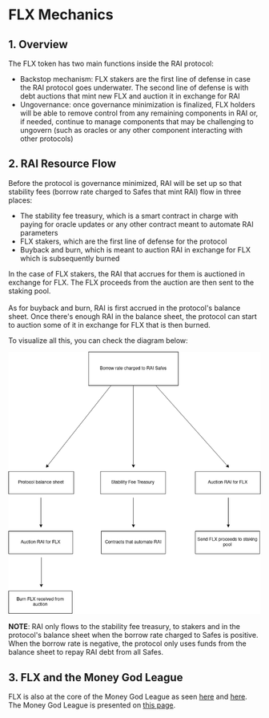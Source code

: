 # FLX Mechanics

## 1. Overview

The FLX token has two main functions inside the RAI protocol:

* Backstop mechanism: FLX stakers are the first line of defense in case the RAI protocol goes underwater. The second line of defense is with debt auctions that mint new FLX and auction it in exchange for RAI
* Ungovernance: once governance minimization is finalized, FLX holders will be able to remove control from any remaining components in RAI or, if needed, continue to manage components that may be challenging to ungovern (such as oracles or any other component interacting with other protocols)

## 2. RAI Resource Flow

Before the protocol is governance minimized, RAI will be set up so that stability fees (borrow rate charged to Safes that mint RAI) flow in three places:

* The stability fee treasury, which is a smart contract in charge with paying for oracle updates or any other contract meant to automate RAI parameters
* FLX stakers, which are the first line of defense for the protocol
* Buyback and burn, which is meant to auction RAI in exchange for FLX which is subsequently burned

In the case of FLX stakers, the RAI that accrues for them is auctioned in exchange for FLX. The FLX proceeds from the auction are then sent to the staking pool.\
\
As for buyback and burn, RAI is first accrued in the protocol's balance sheet. Once there's enough RAI in the balance sheet, the protocol can start to auction some of it in exchange for FLX that is then burned.

To visualize all this, you can check the diagram below:

![](.gitbook/assets/untitled-diagram.png)

**NOTE**: RAI only flows to the stability fee treasury, to stakers and in the protocol's balance sheet when the borrow rate charged to Safes is positive. When the borrow rate is negative, the protocol only uses funds from the balance sheet to repay RAI debt from all Safes.

## 3. FLX and the Money God League

FLX is also at the core of the Money God League as seen [here](https://community.reflexer.finance/t/another-new-money-god-introducing-h2o/131) and [here](https://community.reflexer.finance/t/a-new-money-god-introducing-volt/120). The Money God League is presented on [this page](https://docs.reflexer.finance/the-money-god-league/intro-to-the-league).
